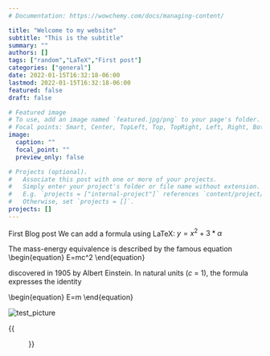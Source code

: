 ```yaml
---
# Documentation: https://wowchemy.com/docs/managing-content/

title: "Welcome to my website"
subtitle: "This is the subtitle"
summary: ""
authors: []
tags: ["random","LaTeX","First post"]
categories: ["general"]
date: 2022-01-15T16:32:18-06:00
lastmod: 2022-01-15T16:32:18-06:00
featured: false
draft: false

# Featured image
# To use, add an image named `featured.jpg/png` to your page's folder.
# Focal points: Smart, Center, TopLeft, Top, TopRight, Left, Right, BottomLeft, Bottom, BottomRight.
image:
  caption: ""
  focal_point: ""
  preview_only: false

# Projects (optional).
#   Associate this post with one or more of your projects.
#   Simply enter your project's folder or file name without extension.
#   E.g. `projects = ["internal-project"]` references `content/project/deep-learning/index.md`.
#   Otherwise, set `projects = []`.
projects: []
---
```


First Blog post
We can add a formula using LaTeX: $y = x^2 + 3*\alpha$


The mass-energy equivalence is described by the famous equation
\begin{equation}
E=mc^2
\end{equation}


discovered in 1905 by Albert Einstein. 
In natural units ($c$ = 1), the formula expresses the identity

\begin{equation}
E=m
\end{equation}

<!-- /home/kulbir/Desktop/kulbir-website-academic/static/images/Dr_Tony_Stark.jpg -->

![test_picture](/static_images/Dr_Tony_Stark.jpg)

{{<figure library="true" src="/static_images/Dr_Tony_Stark.jpg" title="Test_picture" lightbox="true">}}

